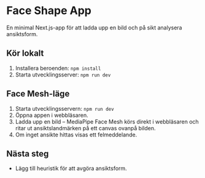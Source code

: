 # Face Shape App

En minimal Next.js-app för att ladda upp en bild och på sikt analysera ansiktsform.

## Kör lokalt

1. Installera beroenden: `npm install`
2. Starta utvecklingsserver: `npm run dev`

## Face Mesh-läge

1. Starta utvecklingsservern: `npm run dev`
2. Öppna appen i webbläsaren.
3. Ladda upp en bild – MediaPipe Face Mesh körs direkt i webbläsaren och ritar ut ansiktslandmärken på ett canvas ovanpå bilden.
4. Om inget ansikte hittas visas ett felmeddelande.

## Nästa steg

- Lägg till heuristik för att avgöra ansiktsform.
